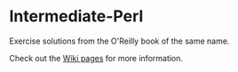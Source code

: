 Intermediate-Perl
=================

Exercise solutions from the O'Reilly book of the same name.

Check out the [Wiki pages](https://github.com/ardavey/Intermediate-Perl/wiki) for more information.
